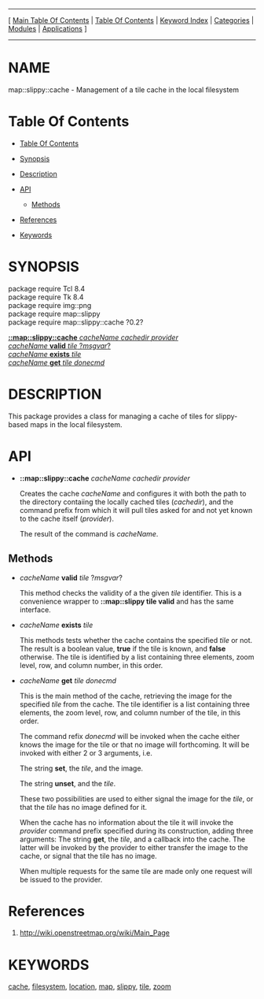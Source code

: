 
[//000000001]: # (map::slippy::cache \- Mapping utilities)
[//000000002]: # (Generated from file 'map\_slippy\_cache\.man' by tcllib/doctools with format 'markdown')
[//000000003]: # (map::slippy::cache\(n\) 0\.2 tcllib "Mapping utilities")

<hr> [ <a href="../../../../toc.md">Main Table Of Contents</a> &#124; <a
href="../../../toc.md">Table Of Contents</a> &#124; <a
href="../../../../index.md">Keyword Index</a> &#124; <a
href="../../../../toc0.md">Categories</a> &#124; <a
href="../../../../toc1.md">Modules</a> &#124; <a
href="../../../../toc2.md">Applications</a> ] <hr>

# NAME

map::slippy::cache \- Management of a tile cache in the local filesystem

# <a name='toc'></a>Table Of Contents

  - [Table Of Contents](#toc)

  - [Synopsis](#synopsis)

  - [Description](#section1)

  - [API](#section2)

      - [Methods](#subsection1)

  - [References](#section3)

  - [Keywords](#keywords)

# <a name='synopsis'></a>SYNOPSIS

package require Tcl 8\.4  
package require Tk 8\.4  
package require img::png  
package require map::slippy  
package require map::slippy::cache ?0\.2?  

[__::map::slippy::cache__ *cacheName* *cachedir* *provider*](#1)  
[*cacheName* __valid__ *tile* ?*msgvar*?](#2)  
[*cacheName* __exists__ *tile*](#3)  
[*cacheName* __get__ *tile* *donecmd*](#4)  

# <a name='description'></a>DESCRIPTION

This package provides a class for managing a cache of tiles for slippy\-based
maps in the local filesystem\.

# <a name='section2'></a>API

  - <a name='1'></a>__::map::slippy::cache__ *cacheName* *cachedir* *provider*

    Creates the cache *cacheName* and configures it with both the path to the
    directory contaiing the locally cached tiles \(*cachedir*\), and the command
    prefix from which it will pull tiles asked for and not yet known to the
    cache itself \(*provider*\)\.

    The result of the command is *cacheName*\.

## <a name='subsection1'></a>Methods

  - <a name='2'></a>*cacheName* __valid__ *tile* ?*msgvar*?

    This method checks the validity of a the given *tile* identifier\. This is
    a convenience wrapper to __::map::slippy tile valid__ and has the same
    interface\.

  - <a name='3'></a>*cacheName* __exists__ *tile*

    This methods tests whether the cache contains the specified *tile* or not\.
    The result is a boolean value, __true__ if the tile is known, and
    __false__ otherwise\. The tile is identified by a list containing three
    elements, zoom level, row, and column number, in this order\.

  - <a name='4'></a>*cacheName* __get__ *tile* *donecmd*

    This is the main method of the cache, retrieving the image for the specified
    *tile* from the cache\. The tile identifier is a list containing three
    elements, the zoom level, row, and column number of the tile, in this order\.

    The command refix *donecmd* will be invoked when the cache either knows
    the image for the tile or that no image will forthcoming\. It will be invoked
    with either 2 or 3 arguments, i\.e\.

    The string __set__, the *tile*, and the image\.

    The string __unset__, and the *tile*\.

    These two possibilities are used to either signal the image for the
    *tile*, or that the *tile* has no image defined for it\.

    When the cache has no information about the tile it will invoke the
    *provider* command prefix specified during its construction, adding three
    arguments: The string __get__, the *tile*, and a callback into the
    cache\. The latter will be invoked by the provider to either transfer the
    image to the cache, or signal that the tile has no image\.

    When multiple requests for the same tile are made only one request will be
    issued to the provider\.

# <a name='section3'></a>References

  1. [http://wiki\.openstreetmap\.org/wiki/Main\_Page](http://wiki\.openstreetmap\.org/wiki/Main\_Page)

# <a name='keywords'></a>KEYWORDS

[cache](\.\./\.\./\.\./\.\./index\.md\#cache),
[filesystem](\.\./\.\./\.\./\.\./index\.md\#filesystem),
[location](\.\./\.\./\.\./\.\./index\.md\#location),
[map](\.\./\.\./\.\./\.\./index\.md\#map), [slippy](\.\./\.\./\.\./\.\./index\.md\#slippy),
[tile](\.\./\.\./\.\./\.\./index\.md\#tile), [zoom](\.\./\.\./\.\./\.\./index\.md\#zoom)
